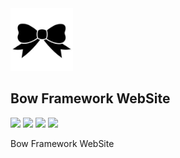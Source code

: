 <img src="https://raw.githubusercontent.com/bowphp/arts/master/bow.jpg" width="100">

## Bow Framework WebSite

<a href="https://bowphp.github.io" title="docs"><img src="https://img.shields.io/badge/docs-read%20docs-blue.svg?style=flat-square"/></a>
<a href="https://packagist.org/packages/bowphp/website" title="version"><img src="https://img.shields.io/packagist/v/bowphp/website.svg?style=flat-square"/></a>
<a href="https://github.com/bowphp/website/blob/master/LICENSE" title="license"><img src="https://img.shields.io/github/license/mashape/apistatus.svg?style=flat-square"/></a>
<a href="https://travis-ci.org/bowphp/website" title="Travis branch"><img src="https://img.shields.io/travis/bowphp/website/master.svg?style=flat-square"/></a>

Bow Framework WebSite
